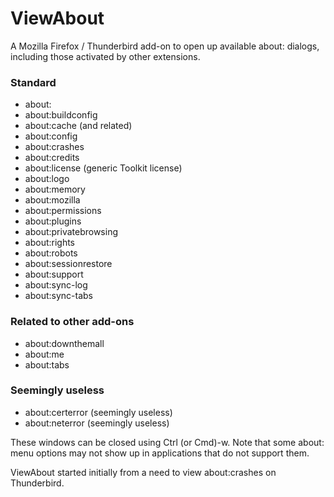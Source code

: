 # ViewAbout
A Mozilla Firefox / Thunderbird add-on to open up available about: dialogs, including those activated by other extensions.

### Standard
* about:
* about:buildconfig
* about:cache (and related)
* about:config
* about:crashes
* about:credits
* about:license (generic Toolkit license)
* about:logo
* about:memory
* about:mozilla
* about:permissions
* about:plugins
* about:privatebrowsing
* about:rights
* about:robots
* about:sessionrestore
* about:support
* about:sync-log
* about:sync-tabs

### Related to other add-ons
* about:downthemall
* about:me
* about:tabs

### Seemingly useless
* about:certerror (seemingly useless)
* about:neterror (seemingly useless)

These windows can be closed using Ctrl (or Cmd)-w. Note that some about: menu options may not show up in applications that do not support them.

ViewAbout started initially from a need to view about:crashes on Thunderbird.
